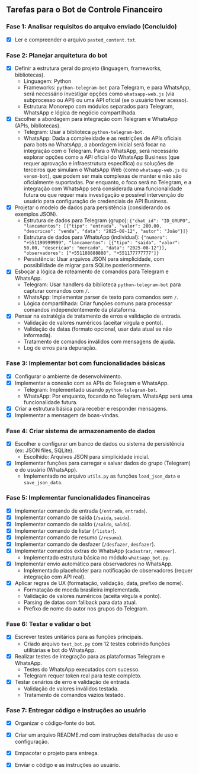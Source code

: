 ## Tarefas para o Bot de Controle Financeiro

### Fase 1: Analisar requisitos do arquivo enviado (Concluído)
- [x] Ler e compreender o arquivo `pasted_content.txt`.

### Fase 2: Planejar arquitetura do bot
- [x] Definir a estrutura geral do projeto (linguagem, frameworks, bibliotecas).
  - Linguagem: Python
  - Frameworks: `python-telegram-bot` para Telegram, e para WhatsApp, será necessário investigar opções como `whatsapp-web.js` (via subprocesso ou API) ou uma API oficial (se o usuário tiver acesso).
  - Estrutura: Monorepo com módulos separados para Telegram, WhatsApp e lógica de negócio compartilhada.
- [x] Escolher a abordagem para integração com Telegram e WhatsApp (APIs, bibliotecas).
  - Telegram: Usar a biblioteca `python-telegram-bot`.
  - WhatsApp: Dada a complexidade e as restrições de APIs oficiais para bots no WhatsApp, a abordagem inicial será focar na integração com o Telegram. Para o WhatsApp, será necessário explorar opções como a API oficial do WhatsApp Business (que requer aprovação e infraestrutura específica) ou soluções de terceiros que simulam o WhatsApp Web (como `whatsapp-web.js` ou `venom-bot`), que podem ser mais complexas de manter e não são oficialmente suportadas. Por enquanto, o foco será no Telegram, e a integração com WhatsApp será considerada uma funcionalidade futura ou que requer mais investigação e possível intervenção do usuário para configuração de credenciais de API Business.
- [x] Projetar o modelo de dados para persistência (considerando os exemplos JSON).
  - Estrutura de dados para Telegram (grupo): `{"chat_id": "ID_GRUPO", "lancamentos": [{"tipo": "entrada", "valor": 200.00, "descricao": "venda", "data": "2025-08-12", "autor": "João"}]}`
  - Estrutura de dados para WhatsApp (individual): `{"numero": "+551199999999", "lancamentos": [{"tipo": "saida", "valor": 50.00, "descricao": "mercado", "data": "2025-08-12"}], "observadores": ["+551188888888", "+551177777777"]}`
  - Persistência: Usar arquivos JSON para simplicidade, com possibilidade de migrar para SQLite posteriormente.
- [x] Esboçar a lógica de roteamento de comandos para Telegram e WhatsApp.
  - Telegram: Usar handlers da biblioteca `python-telegram-bot` para capturar comandos com `/`.
  - WhatsApp: Implementar parser de texto para comandos sem `/`.
  - Lógica compartilhada: Criar funções comuns para processar comandos independentemente da plataforma.
- [x] Pensar na estratégia de tratamento de erros e validação de entrada.
  - Validação de valores numéricos (aceitar vírgula e ponto).
  - Validação de datas (formato opcional, usar data atual se não informada).
  - Tratamento de comandos inválidos com mensagens de ajuda.
  - Log de erros para depuração.

### Fase 3: Implementar bot com funcionalidades básicas
- [x] Configurar o ambiente de desenvolvimento.
- [x] Implementar a conexão com as APIs do Telegram e WhatsApp.
  - Telegram: Implementado usando `python-telegram-bot`.
  - WhatsApp: Por enquanto, focando no Telegram. WhatsApp será uma funcionalidade futura.
- [x] Criar a estrutura básica para receber e responder mensagens.
- [x] Implementar a mensagem de boas-vindas.

### Fase 4: Criar sistema de armazenamento de dados
- [x] Escolher e configurar um banco de dados ou sistema de persistência (ex: JSON files, SQLite).
  - Escolhido: Arquivos JSON para simplicidade inicial.
- [x] Implementar funções para carregar e salvar dados do grupo (Telegram) e do usuário (WhatsApp).
  - Implementado no arquivo `utils.py` as funções `load_json_data` e `save_json_data`.

### Fase 5: Implementar funcionalidades financeiras
- [x] Implementar comando de entrada (`/entrada`, `entrada`).
- [x] Implementar comando de saída (`/saida`, `saida`).
- [x] Implementar comando de saldo (`/saldo`, `saldo`).
- [x] Implementar comando de listar (`/listar`).
- [x] Implementar comando de resumo (`/resumo`).
- [x] Implementar comando de desfazer (`/desfazer`, `desfazer`).
- [x] Implementar comandos extras do WhatsApp (`cadastrar`, `remover`).
  - Implementado estrutura básica no módulo `whatsapp_bot.py`.
- [x] Implementar envio automático para observadores no WhatsApp.
  - Implementado placeholder para notificação de observadores (requer integração com API real).
- [x] Aplicar regras de UX (formatação, validação, data, prefixo de nome).
  - Formatação de moeda brasileira implementada.
  - Validação de valores numéricos (aceita vírgula e ponto).
  - Parsing de datas com fallback para data atual.
  - Prefixo de nome do autor nos grupos do Telegram.

### Fase 6: Testar e validar o bot
- [x] Escrever testes unitários para as funções principais.
  - Criado arquivo `test_bot.py` com 12 testes cobrindo funções utilitárias e bot do WhatsApp.
- [x] Realizar testes de integração para as plataformas Telegram e WhatsApp.
  - Testes do WhatsApp executados com sucesso.
  - Telegram requer token real para teste completo.
- [x] Testar cenários de erro e validação de entrada.
  - Validação de valores inválidos testada.
  - Tratamento de comandos vazios testado.

### Fase 7: Entregar código e instruções ao usuário
- [x] Organizar o código-fonte do bot.
- [x] Criar um arquivo README.md com instruções detalhadas de uso e configuração.
- [x] Empacotar o projeto para entrega.
- [x] Enviar o código e as instruções ao usuário.

